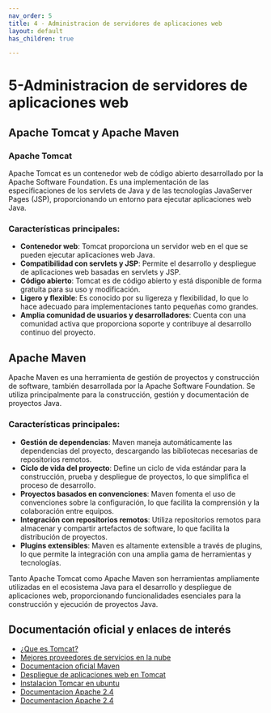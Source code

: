 ```yaml
---
nav_order: 5
title: 4 - Administracion de servidores de aplicaciones web
layout: default
has_children: true

---
```


# 5-Administracion de servidores de aplicaciones web

## Apache Tomcat y Apache Maven

### Apache Tomcat

Apache Tomcat es un contenedor web de código abierto desarrollado por la Apache Software Foundation. Es una implementación de las especificaciones de los servlets de Java y de las tecnologías JavaServer Pages (JSP), proporcionando un entorno para ejecutar aplicaciones web Java.

### Características principales:

- **Contenedor web**: Tomcat proporciona un servidor web en el que se pueden ejecutar aplicaciones web Java.
- **Compatibilidad con servlets y JSP**: Permite el desarrollo y despliegue de aplicaciones web basadas en servlets y JSP.
- **Código abierto**: Tomcat es de código abierto y está disponible de forma gratuita para su uso y modificación.
- **Ligero y flexible**: Es conocido por su ligereza y flexibilidad, lo que lo hace adecuado para implementaciones tanto pequeñas como grandes.
- **Amplia comunidad de usuarios y desarrolladores**: Cuenta con una comunidad activa que proporciona soporte y contribuye al desarrollo continuo del proyecto.

## Apache Maven

Apache Maven es una herramienta de gestión de proyectos y construcción de software, también desarrollada por la Apache Software Foundation. Se utiliza principalmente para la construcción, gestión y documentación de proyectos Java.

### Características principales:

- **Gestión de dependencias**: Maven maneja automáticamente las dependencias del proyecto, descargando las bibliotecas necesarias de repositorios remotos.
- **Ciclo de vida del proyecto**: Define un ciclo de vida estándar para la construcción, prueba y despliegue de proyectos, lo que simplifica el proceso de desarrollo.
- **Proyectos basados en convenciones**: Maven fomenta el uso de convenciones sobre la configuración, lo que facilita la comprensión y la colaboración entre equipos.
- **Integración con repositorios remotos**: Utiliza repositorios remotos para almacenar y compartir artefactos de software, lo que facilita la distribución de proyectos.
- **Plugins extensibles**: Maven es altamente extensible a través de plugins, lo que permite la integración con una amplia gama de herramientas y tecnologías.

Tanto Apache Tomcat como Apache Maven son herramientas ampliamente utilizadas en el ecosistema Java para el desarrollo y despliegue de aplicaciones web, proporcionando funcionalidades esenciales para la construcción y ejecución de proyectos Java.


## Documentación oficial y enlaces de interés

* [¿Que es Tomcat?](https://es.wikipedia.org/wiki/Tomcat?authuser=0)
* [Mejores proveedores de servicios en la nube](https://www.guru99.com/cloud-computing-service-provider.html?authuser=0)
* [Documentacion oficial Maven](https://maven.apache.org/guides/getting-started/index.html?authuser=0)
* [Despliegue de aplicaciones web en Tomcat](https://www.evernote.com/shard/s201/u/0/client/snv?isnewsnv=true&noteGuid=17030e1e-1582-4c63-9c48-60d86bc853b6&noteKey=84b65e28b546ee9d54809425778e668c&sn=https%3A%2F%2Fwww.evernote.com%2Fshard%2Fs201%2Fsh%2F17030e1e-1582-4c63-9c48-60d86bc853b6%2F84b65e28b546ee9d54809425778e668c&title=Despliegue%2Bde%2Baplicaciones%2Bweb%2Ben%2BTomcat%2B-%2BSitio%2BWeb%2Bde%2BJavier%2BGarc%25C3%25ADa%2BEscobedo%2B%2528javiergarciaescobedo.es%2529&authuser=0)
* [Instalacion Tomcar en ubuntu](https://www.evernote.com/shard/s399/u/0/client/snv?isnewsnv=true&noteGuid=cbdeed1d-bbee-4ae1-aa2c-bb4b2cb9f730&noteKey=3ca909886d2d8e0949c45d14e143f532&sn=https%3A%2F%2Fwww.evernote.com%2Fshard%2Fs399%2Fsh%2Fcbdeed1d-bbee-4ae1-aa2c-bb4b2cb9f730%2F3ca909886d2d8e0949c45d14e143f532&title=C%25C3%25B3mo%2Binstalar%2BTomcat%2B9%2Ben%2BUbuntu%2B20.04%2B%257C%2Blinuxizar&authuser=0)
* [Documentacion Apache 2.4](https://httpd.apache.org/docs/2.4/?authuser=0)
* [Documentacion Apache 2.4](https://httpd.apache.org/docs/2.4/?authuser=0)
